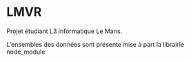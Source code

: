 # LMVR

Projet étudiant L3 informatique Le Mans.

L'ensembles des données sont présente mise à part la librairie node_module 

